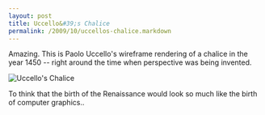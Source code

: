 ```yaml
---
layout: post
title: Uccello&#39;s Chalice
permalink: /2009/10/uccellos-chalice.markdown
---
```


Amazing. This is Paolo Uccello's wireframe rendering of a chalice in the year
1450 -- right around the time when perspective was being invented.

![Uccello's Chalice](http://www.edwardbenson.com/images/posts/uccello.jpg)

To think that the birth of the Renaissance would look so much like the birth of
computer graphics..

